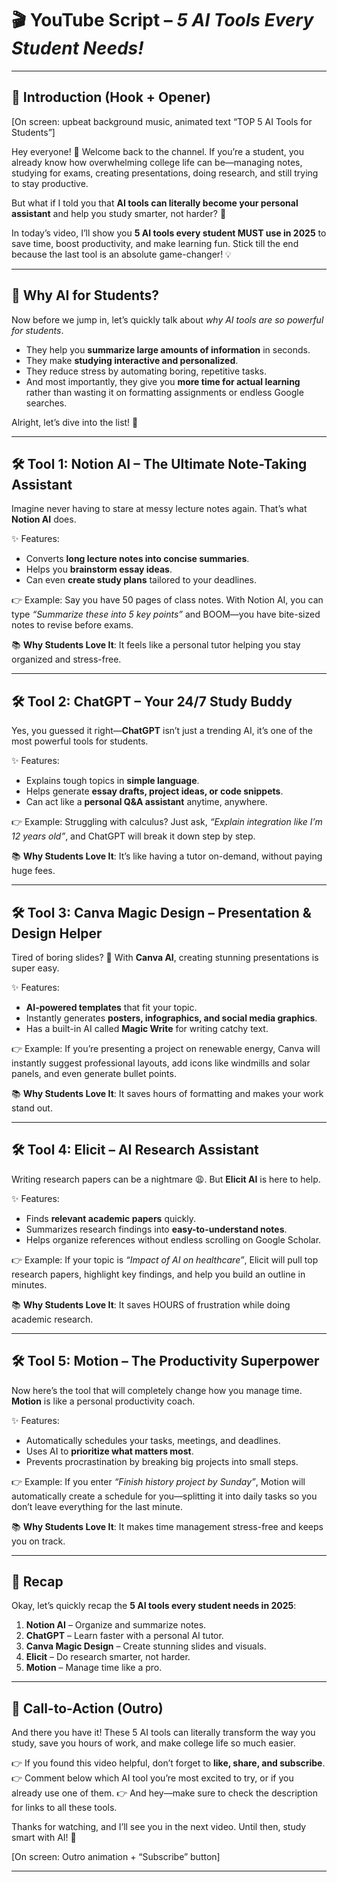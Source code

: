 
# 🎬 YouTube Script – *5 AI Tools Every Student Needs!*

---

## 🎤 Introduction (Hook + Opener)

\[On screen: upbeat background music, animated text “TOP 5 AI Tools for Students”]

Hey everyone! 👋 Welcome back to the channel.
If you’re a student, you already know how overwhelming college life can be—managing notes, studying for exams, creating presentations, doing research, and still trying to stay productive.

But what if I told you that **AI tools can literally become your personal assistant** and help you study smarter, not harder? 🤯

In today’s video, I’ll show you **5 AI tools every student MUST use in 2025** to save time, boost productivity, and make learning fun.
Stick till the end because the last tool is an absolute game-changer! 💡

---

## 📌 Why AI for Students?

Now before we jump in, let’s quickly talk about *why AI tools are so powerful for students*.

* They help you **summarize large amounts of information** in seconds.
* They make **studying interactive and personalized**.
* They reduce stress by automating boring, repetitive tasks.
* And most importantly, they give you **more time for actual learning** rather than wasting it on formatting assignments or endless Google searches.

Alright, let’s dive into the list! 🚀

---

## 🛠 Tool 1: Notion AI – The Ultimate Note-Taking Assistant

Imagine never having to stare at messy lecture notes again. That’s what **Notion AI** does.

✨ Features:

* Converts **long lecture notes into concise summaries**.
* Helps you **brainstorm essay ideas**.
* Can even **create study plans** tailored to your deadlines.

👉 Example:
Say you have 50 pages of class notes. With Notion AI, you can type *“Summarize these into 5 key points”* and BOOM—you have bite-sized notes to revise before exams.

📚 **Why Students Love It**: It feels like a personal tutor helping you stay organized and stress-free.

---

## 🛠 Tool 2: ChatGPT – Your 24/7 Study Buddy

Yes, you guessed it right—**ChatGPT** isn’t just a trending AI, it’s one of the most powerful tools for students.

✨ Features:

* Explains tough topics in **simple language**.
* Helps generate **essay drafts, project ideas, or code snippets**.
* Can act like a **personal Q\&A assistant** anytime, anywhere.

👉 Example:
Struggling with calculus? Just ask, *“Explain integration like I’m 12 years old”*, and ChatGPT will break it down step by step.

📚 **Why Students Love It**: It’s like having a tutor on-demand, without paying huge fees.

---

## 🛠 Tool 3: Canva Magic Design – Presentation & Design Helper

Tired of boring slides? 🎨 With **Canva AI**, creating stunning presentations is super easy.

✨ Features:

* **AI-powered templates** that fit your topic.
* Instantly generates **posters, infographics, and social media graphics**.
* Has a built-in AI called **Magic Write** for writing catchy text.

👉 Example:
If you’re presenting a project on renewable energy, Canva will instantly suggest professional layouts, add icons like windmills and solar panels, and even generate bullet points.

📚 **Why Students Love It**: It saves hours of formatting and makes your work stand out.

---

## 🛠 Tool 4: Elicit – AI Research Assistant

Writing research papers can be a nightmare 😩. But **Elicit AI** is here to help.

✨ Features:

* Finds **relevant academic papers** quickly.
* Summarizes research findings into **easy-to-understand notes**.
* Helps organize references without endless scrolling on Google Scholar.

👉 Example:
If your topic is *“Impact of AI on healthcare”*, Elicit will pull top research papers, highlight key findings, and help you build an outline in minutes.

📚 **Why Students Love It**: It saves HOURS of frustration while doing academic research.

---

## 🛠 Tool 5: Motion – The Productivity Superpower

Now here’s the tool that will completely change how you manage time. **Motion** is like a personal productivity coach.

✨ Features:

* Automatically schedules your tasks, meetings, and deadlines.
* Uses AI to **prioritize what matters most**.
* Prevents procrastination by breaking big projects into small steps.

👉 Example:
If you enter *“Finish history project by Sunday”*, Motion will automatically create a schedule for you—splitting it into daily tasks so you don’t leave everything for the last minute.

📚 **Why Students Love It**: It makes time management stress-free and keeps you on track.

---

## 🎯 Recap

Okay, let’s quickly recap the **5 AI tools every student needs in 2025**:

1. **Notion AI** – Organize and summarize notes.
2. **ChatGPT** – Learn faster with a personal AI tutor.
3. **Canva Magic Design** – Create stunning slides and visuals.
4. **Elicit** – Do research smarter, not harder.
5. **Motion** – Manage time like a pro.

---

## 🔔 Call-to-Action (Outro)

And there you have it! These 5 AI tools can literally transform the way you study, save you hours of work, and make college life so much easier.

👉 If you found this video helpful, don’t forget to **like, share, and subscribe**.
👉 Comment below which AI tool you’re most excited to try, or if you already use one of them.
👉 And hey—make sure to check the description for links to all these tools.

Thanks for watching, and I’ll see you in the next video. Until then, study smart with AI! 🚀

\[On screen: Outro animation + “Subscribe” button]

---

